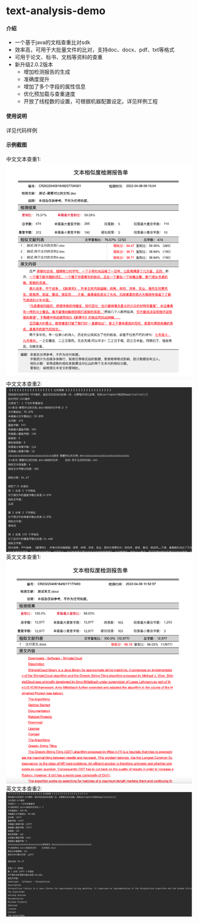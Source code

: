 # text-analysis-demo

#### 介绍
- 一个基于java的文档查重比对sdk
- 效率高，可用于大批量文件的比对，支持doc、docx、pdf、txt等格式
- 可用于论文、标书、文档等资料的查重
- 新升级2.0.2版本
  - 增加检测报告的生成
  - 准确度提升
  - 增加了多个字段的属性信息
  - 优化预加载与查重速度
  - 开放了线程数的设置，可根据机器配置设定。详见样例工程


#### 使用说明

详见代码样例

#### 示例截图
中文文本查重1:
![](images/cr-zh.png)
中文文本查重2:
![](images/result-zh.png)
英文文本查重1:
![](images/cr-en.png)
英文文本查重2:
![](images/result-en.png)
